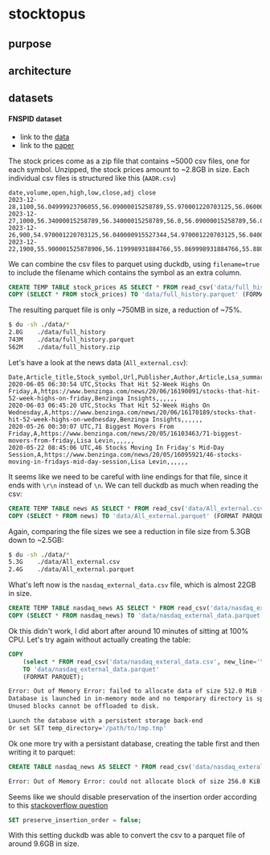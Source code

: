 # stocktopus

## purpose


## architecture



## datasets

#### FNSPID dataset

- link to the [data](https://huggingface.co/datasets/Zihan1004/FNSPID)
- link to the [paper](https://arxiv.org/html/2402.06698v1)

The stock prices come as a zip file that contains ~5000 csv files, one for each symbol.
Unzipped, the stock prices amount to ~2.8GB in size.
Each individual csv files is structured like this (`AADR.csv`)

```csv
date,volume,open,high,low,close,adj close
2023-12-28,1100,56.04999923706055,56.09000015258789,55.970001220703125,56.060001373291016,56.060001373291016
2023-12-27,1000,56.34000015258789,56.34000015258789,56.0,56.09000015258789,56.09000015258789
2023-12-26,900,54.970001220703125,56.040000915527344,54.970001220703125,56.040000915527344,56.040000915527344
2023-12-22,1900,55.900001525878906,56.119998931884766,55.869998931884766,55.880001068115234,55.71699905395508
```



We can combine the csv files to parquet using duckdb, using `filename=true` to include the filename which contains the
symbol as an extra column.

```SQL
CREATE TEMP TABLE stock_prices AS SELECT * FROM read_csv('data/full_history/*.csv', filename=true);
COPY (SELECT * FROM stock_prices) TO 'data/full_history.parquet' (FORMAT PARQUET);
```

The resulting parquet file is only ~750MB in size, a reduction of ~75%.

```bash
$ du -sh ./data/*
2.8G    ./data/full_history
743M    ./data/full_history.parquet
562M    ./data/full_history.zip

```

Let's have a look at the news data (`All_external.csv`):

```csv
Date,Article_title,Stock_symbol,Url,Publisher,Author,Article,Lsa_summary,Luhn_summary,Textrank_summary,Lexrank_summary
2020-06-05 06:30:54 UTC,Stocks That Hit 52-Week Highs On Friday,A,https://www.benzinga.com/news/20/06/16190091/stocks-that-hit-52-week-highs-on-friday,Benzinga Insights,,,,,,
2020-06-03 06:45:20 UTC,Stocks That Hit 52-Week Highs On Wednesday,A,https://www.benzinga.com/news/20/06/16170189/stocks-that-hit-52-week-highs-on-wednesday,Benzinga Insights,,,,,,
2020-05-26 00:30:07 UTC,71 Biggest Movers From Friday,A,https://www.benzinga.com/news/20/05/16103463/71-biggest-movers-from-friday,Lisa Levin,,,,,,
2020-05-22 08:45:06 UTC,46 Stocks Moving In Friday's Mid-Day Session,A,https://www.benzinga.com/news/20/05/16095921/46-stocks-moving-in-fridays-mid-day-session,Lisa Levin,,,,,,
```

It seems like we need to be careful with line endings for that file, since it ends with `\r\n` instead of `\n`. We can
tell duckdb as much when reading the csv:

```SQL
CREATE TEMP TABLE news AS SELECT * FROM read_csv('data/All_external.csv', new_line='\r\n');
COPY (SELECT * FROM news) TO 'data/All_external.parquet' (FORMAT PARQUET);
```

Again, comparing the file sizes we see a reduction in file size from 5.3GB down to ~2.5GB:

```bash
$ du -sh ./data/*
5.3G    ./data/All_external.csv
2.4G    ./data/All_external.parquet
```

What's left now is the `nasdaq_external_data.csv` file, which is almost 22GB in size.

```sql
CREATE TEMP TABLE nasdaq_news AS SELECT * FROM read_csv('data/nasdaq_exteral_data.csv', newline='\r\n');
COPY (SELECT * FROM nasdaq_news) TO 'data/nasdaq_external_data.parquet' (FORMAT PARQUET);
```

Ok this didn't work, I did abort after around 10 minutes of sitting at 100% CPU. Let's try again without actually
creating the table:

```sql
COPY
    (select * FROM read_csv('data/nasdaq_exteral_data.csv', new_line='\r\n'))
    TO 'data/nasdaq_external_data.parquet'
    (FORMAT PARQUET);
```

```bash
Error: Out of Memory Error: failed to allocate data of size 512.0 MiB (25.4 GiB/25.5 GiB used)
Database is launched in in-memory mode and no temporary directory is specified.
Unused blocks cannot be offloaded to disk.

Launch the database with a persistent storage back-end
Or set SET temp_directory='/path/to/tmp.tmp'
```

Ok one more try with a persistant database, creating the table first and then writing it to parquet:

```sql
CREATE TABLE nasdaq_news AS SELECT * FROM read_csv('data/nasdaq_exteral_data.csv');
```
```bash
Error: Out of Memory Error: could not allocate block of size 256.0 KiB (25.6 GiB/25.5 GiB used)
```

Seems like we should disable preservation of the insertion order according to this
[stackoverflow question](https://stackoverflow.com/questions/77994828/converting-multiple-csvs-to-parquet-using-duckdb-out-of-memory)

```SQL
SET preserve_insertion_order = false;
```

With this setting duckdb was able to convert the csv to a parquet file of around 9.6GB in size.
